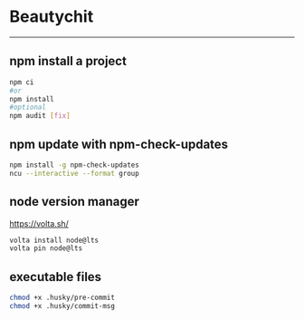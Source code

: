 # Beautychit

---

## npm install a project

```bash
npm ci
#or
npm install
#optional
npm audit [fix]
```

## npm update with npm-check-updates

```bash
npm install -g npm-check-updates
ncu --interactive --format group
```

## node version manager

https://volta.sh/

```bash
volta install node@lts
volta pin node@lts
```

## executable files

```sh
chmod +x .husky/pre-commit
chmod +x .husky/commit-msg
```
